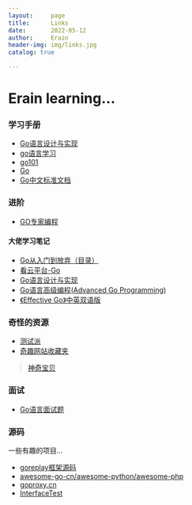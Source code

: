 ```yaml
---
layout:     page
title:      Links
date:       2022-05-12
author:     Erain
header-img: img/links.jpg
catalog: true

---
```


# Erain learning...

### 学习手册
- [Go语言设计与实现](https://draveness.me/golang/)
- [go语言学习](https://www.topgoer.com/)
- [go101](https://gfw.go101.org/article/line-break-rules.html)
- [Go](http://docscn.studygolang.com/pkg/fmt/)
- [Go中文标准文档](http://word.topgoer.com/)

### 进阶
- [GO专家编程](https://www.topgoer.cn/docs/gozhuanjia/gogfjhk)

#### 大佬学习笔记
- [Go从入门到放弃（目录）](https://www.cnblogs.com/nickchen121/p/11517502.html)
- [看云平台-Go](https://www.kancloud.cn/uvohp5na133/golang/933973)
- [Go语言设计与实现](https://draveness.me/golang/)
- [Go语言高级编程(Advanced Go Programming)](https://chai2010.cn/advanced-go-programming-book/)
- [《Effective Go》中英双语版](https://bingohuang.gitbooks.io/effective-go-zh-en/content/)


### 奇怪的资源
- [测试派](http://testingpai.com/domains)
- [奇趣网站收藏夹](https://fuun.fun/)

> [神奇宝贝](https://yx.g8hh.com/pokeclicker/)

### 面试
- [Go语言面试题](https://topgoer.cn/docs/gomianshiti/mian56)

### 源码
一些有趣的项目...
- [goreplay框架源码](https://github.com/buger/goreplay)
- [awesome-go-cn/awesome-python/awesome-php](https://github.com/ziadoz/awesome-php)
- [goproxy.cn](https://github.com/Erain-997/goproxy.cn)
- [InterfaceTest](https://github.com/BSTester/InterfaceTest)
